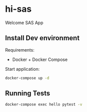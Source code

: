 # hi-sas
Welcome SAS App

## Install Dev environment
Requirements:
  - Docker +  Docker Compose

Start application:
```bash
docker-compose up -d
```

## Running Tests
```bash
docker-compose exec hello pytest -v
```